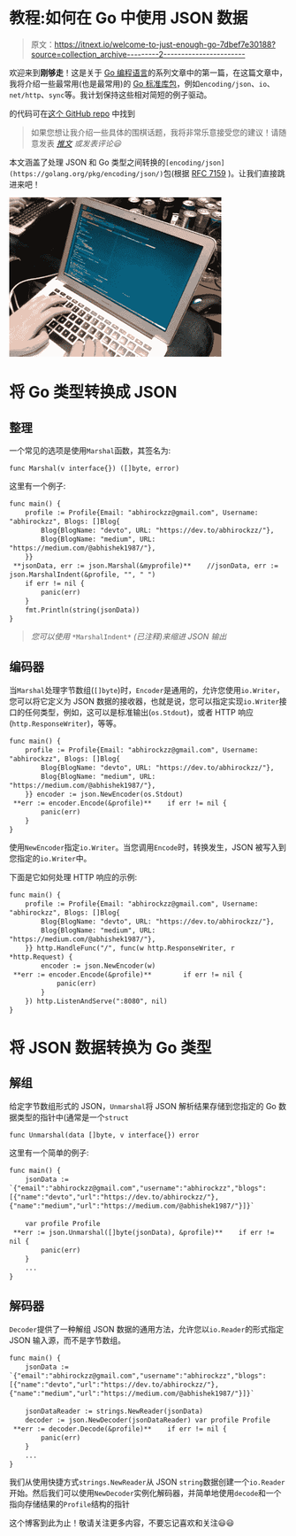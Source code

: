 # 教程:如何在 Go 中使用 JSON 数据

> 原文：<https://itnext.io/welcome-to-just-enough-go-7dbef7e30188?source=collection_archive---------2----------------------->

欢迎来到**刚够走**！这是关于 [Go 编程语言](https://golang.org/)的系列文章中的第一篇，在这篇文章中，我将介绍一些最常用(也是最常用)的 [Go 标准库包](https://golang.org/pkg)，例如`encoding/json`、`io`、`net/http`、`sync`等。我计划保持这些相对简短的例子驱动。

的代码可在[这个 GitHub repo](https://github.com/abhirockzz/just-enough-go) 中找到

> 如果您想让我介绍一些具体的围棋话题，我将非常乐意接受您的建议！请随意发表 [*推文*](https://twitter.com/abhi_tweeter) *或发表评论😃*

本文涵盖了处理 JSON 和 Go 类型之间转换的`[encoding/json](https://golang.org/pkg/encoding/json/)`包(根据 [RFC 7159](https://tools.ietf.org/html/rfc7159) )。让我们直接跳进来吧！

![](img/59963877ca40a954e47868ca1c8d50c8.png)

# 将 Go 类型转换成 JSON

## 整理

一个常见的选项是使用`Marshal`函数，其签名为:

```
func Marshal(v interface{}) ([]byte, error)
```

这里有一个例子:

```
func main() {
    profile := Profile{Email: "abhirockzz@gmail.com", Username: "abhirockzz", Blogs: []Blog{
        Blog{BlogName: "devto", URL: "https://dev.to/abhirockzz/"},
        Blog{BlogName: "medium", URL: "https://medium.com/@abhishek1987/"},
    }}
 **jsonData, err := json.Marshal(&myprofile)**    //jsonData, err := json.MarshalIndent(&profile, "", " ")
    if err != nil {
        panic(err)
    }
    fmt.Println(string(jsonData))
}
```

> *您可以使用* `*MarshalIndent*` *(已注释)来缩进 JSON 输出*

## 编码器

当`Marshal`处理字节数组(`[]byte`)时，`Encoder`是通用的，允许您使用`io.Writer`，您可以将它定义为 JSON 数据的接收器，也就是说，您可以指定实现`io.Writer`接口的任何类型，例如，这可以是标准输出(`os.Stdout`)，或者 HTTP 响应(`http.ResponseWriter`)，等等。

```
func main() {
    profile := Profile{Email: "abhirockzz@gmail.com", Username: "abhirockzz", Blogs: []Blog{
        Blog{BlogName: "devto", URL: "https://dev.to/abhirockzz/"},
        Blog{BlogName: "medium", URL: "https://medium.com/@abhishek1987/"},
    }} encoder := json.NewEncoder(os.Stdout)
 **err := encoder.Encode(&profile)**    if err != nil {
        panic(err)
    }
}
```

使用`NewEncoder`指定`io.Writer`。当您调用`Encode`时，转换发生，JSON 被写入到您指定的`io.Writer`中。

下面是它如何处理 HTTP 响应的示例:

```
func main() {
    profile := Profile{Email: "abhirockzz@gmail.com", Username: "abhirockzz", Blogs: []Blog{
        Blog{BlogName: "devto", URL: "https://dev.to/abhirockzz/"},
        Blog{BlogName: "medium", URL: "https://medium.com/@abhishek1987/"},
    }} http.HandleFunc("/", func(w http.ResponseWriter, r *http.Request) {
        encoder := json.NewEncoder(w)
 **err := encoder.Encode(&profile)**        if err != nil {
            panic(err)
        }
    }) http.ListenAndServe(":8080", nil)
}
```

# 将 JSON 数据转换为 Go 类型

## 解组

给定字节数组形式的 JSON，`Unmarshal`将 JSON 解析结果存储到您指定的 Go 数据类型的指针中(通常是一个`struct`

```
func Unmarshal(data []byte, v interface{}) error
```

这里有一个简单的例子:

```
func main() {
    jsonData := `{"email":"abhirockzz@gmail.com","username":"abhirockzz","blogs":[{"name":"devto","url":"https://dev.to/abhirockzz/"},{"name":"medium","url":"https://medium.com/@abhishek1987/"}]}`

    var profile Profile
 **err := json.Unmarshal([]byte(jsonData), &profile)**    if err != nil {
        panic(err)
    }
    ...
}
```

## 解码器

`Decoder`提供了一种解组 JSON 数据的通用方法，允许您以`io.Reader`的形式指定 JSON 输入源，而不是字节数组。

```
func main() {
    jsonData := `{"email":"abhirockzz@gmail.com","username":"abhirockzz","blogs":[{"name":"devto","url":"https://dev.to/abhirockzz/"},{"name":"medium","url":"https://medium.com/@abhishek1987/"}]}`

    jsonDataReader := strings.NewReader(jsonData)
    decoder := json.NewDecoder(jsonDataReader) var profile Profile
 **err := decoder.Decode(&profile)**    if err != nil {
        panic(err)
    }
    ...
}
```

我们从使用快捷方式`strings.NewReader`从 JSON `string`数据创建一个`io.Reader`开始。然后我们可以使用`NewDecoder`实例化解码器，并简单地使用`decode`和一个指向存储结果的`Profile`结构的指针

这个博客到此为止！敬请关注更多内容，不要忘记喜欢和关注😃😃